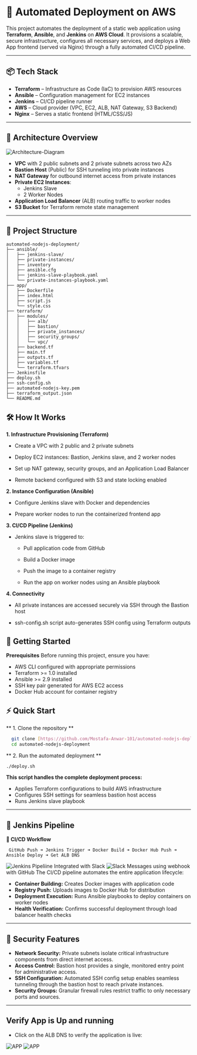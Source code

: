 # 🚀 Automated Deployment on AWS

This project automates the deployment of a static web application using **Terraform**, **Ansible**, and **Jenkins** on **AWS Cloud**. It provisions a scalable, secure infrastructure, configures all necessary services, and deploys a Web App frontend (served via Nginx) through a fully automated CI/CD pipeline.

---

## 📦 Tech Stack

- **Terraform** – Infrastructure as Code (IaC) to provision AWS resources  
- **Ansible** – Configuration management for EC2 instances  
- **Jenkins** – CI/CD pipeline runner  
- **AWS** – Cloud provider (VPC, EC2, ALB, NAT Gateway, S3 Backend)  
- **Nginx** – Serves a static frontend (HTML/CSS/JS)

---

## 🧱 Architecture Overview

![Architecture-Diagram](./images/Project-infra.png)

- **VPC** with 2 public subnets and 2 private subnets across two AZs  
- **Bastion Host** (Public) for SSH tunneling into private instances  
- **NAT Gateway** for outbound internet access from private instances  
- **Private EC2 Instances**:  
  - Jenkins Slave  
  - 2 Worker Nodes  
- **Application Load Balancer** (ALB) routing traffic to worker nodes  
- **S3 Bucket** for Terraform remote state management

---

## 📂 Project Structure

```text
automated-nodejs-deployment/
├── ansible/
│   ├── jenkins-slave/
│   ├── private-instances/
│   ├── inventory
│   ├── ansible.cfg
│   ├── jenkins-slave-playbook.yaml
│   └── private-instances-playbook.yaml
├── app/
│   ├── Dockerfile
│   ├── index.html
│   ├── script.js
│   └── style.css
├── terraform/
│   ├── modules/
│   │   ├── alb/
│   │   ├── bastion/
│   │   ├── private_instances/
│   │   ├── security_groups/
│   │   └── vpc/
│   ├── backend.tf
│   ├── main.tf
│   ├── outputs.tf
│   ├── variables.tf
│   └── terraform.tfvars
├── Jenkinsfile
├── deploy.sh
├── ssh-config.sh
├── automated-nodejs-key.pem
├── terraform_output.json
└── README.md
```

## 🛠 How It Works

**1. Infrastructure Provisioning (Terraform)**

  - Create a VPC with 2 public and 2 private subnets
  
  - Deploy EC2 instances: Bastion, Jenkins slave, and 2 worker nodes
  
  - Set up NAT gateway, security groups, and an Application Load Balancer
  
  - Remote backend configured with S3 and state locking enabled

**2. Instance Configuration (Ansible)**

  - Configure Jenkins slave with Docker and dependencies

  - Prepare worker nodes to run the containerized frontend app

**3. CI/CD Pipeline (Jenkins)**

  - Jenkins slave is triggered to:

      - Pull application code from GitHub

      - Build a Docker image

      - Push the image to a container registry

      - Run the app on worker nodes using an Ansible playbook

**4. Connectivity**

  - All private instances are accessed securely via SSH through the Bastion host

  - ssh-config.sh script auto-generates SSH config using Terraform outputs

## 🚀 Getting Started
**Prerequisites**
Before running this project, ensure you have:

- AWS CLI configured with appropriate permissions
- Terraform >= 1.0 installed
- Ansible >= 2.9 installed
- SSH key pair generated for AWS EC2 access
- Docker Hub account for container registry

## ⚡ Quick Start

** 1.  Clone the repository **
```bash
  git clone [https://github.com/Mostafa-Anwar-101/automated-nodejs-deployment](https://github.com/Mostafa-Anwar-101/automated-nodejs-deployment.git)
  cd automated-nodejs-deployment
```
** 2. Run the automated deployment **
```bash
./deploy.sh
```
**This script handles the complete deployment process:**

  - Applies Terraform configurations to build AWS infrastructure
  - Configures SSH settings for seamless bastion host access
  - Runs Jenkins slave playbook

---

## 🧪 Jenkins Pipeline

**🧭 CI/CD Workflow**

```text
 GitHub Push ➜ Jenkins Trigger ➜ Docker Build ➜ Docker Hub Push ➜ Ansible Deploy ➜ Get ALB DNS
```

![Jenkins Pipeliine](./images/jenkins-pipeline.png)
 Integrated with Slack 
 ![Slack Messages](./images/Slack-integeration.png)
 using webhook with GitHub
 The CI/CD pipeline automates the entire application lifecycle:

  - **Container Building:** Creates Docker images with application code
  - **Registry Push:** Uploads images to Docker Hub for distribution
  - **Deployment Execution:** Runs Ansible playbooks to deploy containers on worker nodes
  - **Health Verification:** Confirms successful deployment through load balancer health checks

---

## 🔐 Security Features
- **Network Security:** Private subnets isolate critical infrastructure components from direct internet access.
- **Access Control:** Bastion host provides a single, monitored entry point for administrative access.
- **SSH Configuration:** Automated SSH config setup enables seamless tunneling through the bastion host to reach private instances.
- **Security Groups:** Granular firewall rules restrict traffic to only necessary ports and sources.

---

## Verify App is Up and running

- Click on the ALB DNS to verify the application is live:



![APP](./images/project-1.png)
![APP](./images/project-2.png)



